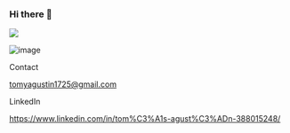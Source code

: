 ### Hi there 👋

<!--
**tomyagustin/tomyagustin** is a ✨ _special_ ✨ repository because its `README.md` (this file) appears on your GitHub profile.

Here are some ideas to get you started:

- 🔭 I’m currently working on ...
- 🌱 I’m currently learning ...
- 👯 I’m looking to collaborate on ...
- 🤔 I’m looking for help with ...
- 💬 Ask me about ...
- 📫 How to reach me: ...
- 😄 Pronouns: ...
- ⚡ Fun fact: ...
-->

![](https://www.lavoz.com.ar/resizer/9DvCUG7gefuQi8BuK1Vk2X0oAsA=/1023x323/smart/storage.googleapis.com/gweb-uniblog-publish-prod/original_images/Dino_non-birthday_version.gif)

![image](https://user-images.githubusercontent.com/98592322/212486167-c27d047e-c25e-4c4b-ba0c-df685821962b.png)

Contact

tomyagustin1725@gmail.com

LinkedIn

https://www.linkedin.com/in/tom%C3%A1s-agust%C3%ADn-388015248/

